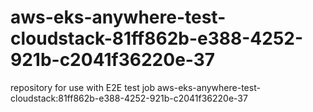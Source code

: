 # aws-eks-anywhere-test-cloudstack-81ff862b-e388-4252-921b-c2041f36220e-37
repository for use with E2E test job aws-eks-anywhere-test-cloudstack:81ff862b-e388-4252-921b-c2041f36220e-37
